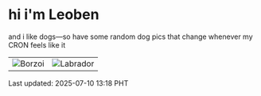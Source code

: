 # hi i'm Leoben

and i like dogs—so have some random dog pics that change whenever my CRON feels like it

|  |  |
|--------|----------|
| ![Borzoi](https://random-dog-vercel.vercel.app/api/random-borzoi?v=1752124707) | ![Labrador](https://random-dog-vercel.vercel.app/api/random-labrador?v=1752124707) |

Last updated: 2025-07-10 13:18 PHT
